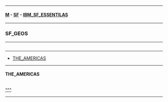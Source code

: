 
---

#### [M](https://github.com/ttltrk/TTT/blob/master/menu.md) - [SF](https://github.com/ttltrk/TTT/blob/master/SALE/SALE.md) - [IBM_SF_ESSENTILAS](https://github.com/ttltrk/TTT/blob/master/SALE/IBM_SF_ESSENTIALS/IBM_SF_ESSENTIALS.md)

---

### SF_GEOS

---

```

```

---

* [THE_AMERICAS](#THE_AMERICAS)

---

#### THE_AMERICAS

```

```

[^^^](#SF_GEOS)

---
